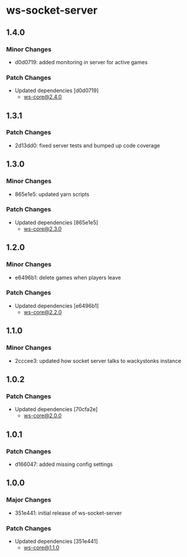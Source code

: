 # ws-socket-server

## 1.4.0

### Minor Changes

- d0d0719: added monitoring in server for active games

### Patch Changes

- Updated dependencies [d0d0719]
  - ws-core@2.4.0

## 1.3.1

### Patch Changes

- 2d13dd0: fixed server tests and bumped up code coverage

## 1.3.0

### Minor Changes

- 865e1e5: updated yarn scripts

### Patch Changes

- Updated dependencies [865e1e5]
  - ws-core@2.3.0

## 1.2.0

### Minor Changes

- e6496b1: delete games when players leave

### Patch Changes

- Updated dependencies [e6496b1]
  - ws-core@2.2.0

## 1.1.0

### Minor Changes

- 2cccee3: updated how socket server talks to wackystonks instance

## 1.0.2

### Patch Changes

- Updated dependencies [70cfa2e]
  - ws-core@2.0.0

## 1.0.1

### Patch Changes

- d166047: added missing config settings

## 1.0.0

### Major Changes

- 351e441: initial release of ws-socket-server

### Patch Changes

- Updated dependencies [351e441]
  - ws-core@1.1.0
